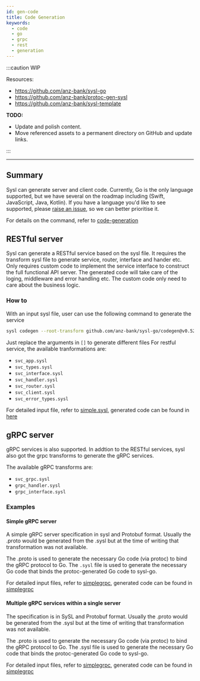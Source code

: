 ```yaml
---
id: gen-code
title: Code Generation
keywords:
  - code
  - go
  - grpc
  - rest
  - generation
---
```


:::caution
WIP

Resources:

- https://github.com/anz-bank/sysl-go
- https://github.com/anz-bank/protoc-gen-sysl
- https://github.com/anz-bank/sysl-template

**TODO:**

- Update and polish content.
- Move referenced assets to a permanent directory on GitHub and update links.

:::

---

## Summary

Sysl can generate server and client code. Currently, Go is the only language supported, but we have several on the roadmap including (Swift, JavaScript, Java, Kotlin). If you have a language you'd like to see supported, please [raise an issue](https://github.com/anz-bank/sysl/issues/new?labels=enhancement&template=feature_request.md), so we can better prioritise it.

For details on the command, refer to [code-generation](/docs/cmd-codegen)

## RESTful server
Sysl can generate a RESTful service based on the sysl file. It requires the transform sysl file to generate service, router, interface and hander etc. Only requires custom code to implement the service interface to construct the full functional API server. The generated code will take care of the loging, middleware and error handling etc. The custom code only need to care about the business logic. 

### How to
With an input sysl file, user can use the following command to generate the service
``` bash
sysl codegen --root-transform github.com/anz-bank/sysl-go/codegen@v0.52.0 --transform [transformSyslFile] --grammar [grammarFile] --start goFile --outdir [outputDirectory] --app-name [ApplicationName] --basepath [basePath] [inputSyslFile]
```
Just replace the arguments in `[]` to generate different files
For restful service, the available tranformations are:
- `svc_app.sysl`
- `svc_types.sysl`
- `svc_interface.sysl`
- `svc_handler.sysl`
- `svc_router.sysl`
- `svc_client.sysl`
- `svc_error_types.sysl`

For detailed input file, refer to [simple.sysl](https://github.com/anz-bank/sysl-go/blob/master/codegen/testdata/simple/simple.sysl), generated code can be found in [here](https://github.com/anz-bank/sysl-go/tree/master/codegen/tests/simple)

## gRPC server

gRPC services is also supported. In addtion to the RESTful services, sysl also got the grpc transforms to generate the gRPC services.

The available gRPC transforms are:
- `svc_grpc.sysl`
- `grpc_handler.sysl`
- `grpc_interface.sysl`

### Examples

#### Simple gRPC server
A simple gRPC server specification in sysl and Protobuf format. Usually the .proto would be generated from the .sysl but at the time of writing that transformation was not available.

The .proto is used to generate the necessary Go code (via protoc) to bind the gRPC protocol to Go. The `.sysl` file is used to generate the necessary Go code that binds the protoc-generated Go code to sysl-go.

For detailed input files, refer to [simplegrpc](https://github.com/anz-bank/sysl-go/blob/master/codegen/testdata/simplegrpc), generated code can be found in [simplegrpc](https://github.com/anz-bank/sysl-go/tree/master/codegen/tests/simplegrpc)

#### Multiple gRPC services within a single server
The specification is in SySL and Protobuf format. Usually the .proto would be generated from the .sysl but at the time of writing that transformation was not available.

The .proto is used to generate the necessary Go code (via protoc) to bind the gRPC protocol to Go. The .sysl file is used to generate the necessary Go code that binds the protoc-generated Go code to sysl-go.

For detailed input files, refer to [simplegrpc](https://github.com/anz-bank/sysl-go/blob/master/codegen/testdata/multigrpc), generated code can be found in [simplegrpc](https://github.com/anz-bank/sysl-go/tree/master/codegen/tests/multigrpc)
